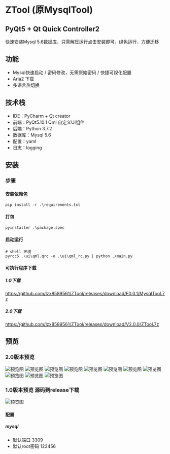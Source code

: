 # ZTool (原MysqlTool)
PyQt5 + Qt Quick Controller2
--------
快速安装Mysql 5.6数据库，只需解压运行点击安装即可。绿色运行，方便迁移
## 功能
- Mysql快速启动 / 密码修改，无需原始密码 / 快捷可视化配置
- Aria2 下载
- 多语言热切换
## 技术栈
- IDE：PyCharm + Qt creator
- 前端：PyQt5.10.1 Qml 自定义UI组件
- 后端：Python 3.7.2
- 数据库：Mysql 5.6
- 配置：yaml
- 日志：logging
## 安装
### 步骤
#### 安装依赖包
```
pip install -r .\requirements.txt
```
#### 打包
````
pyinstaller .\package.spec
````
#### 启动运行
````
# shell 环境
pyrcc5 .\ui\qml.qrc -o .\ui\qml_rc.py | python ./main.py
````

#### 可执行程序下载
##### 1.0下载
https://github.com/lzx8589561/ZTool/releases/download/F0.0.1/MysqlTool.7z
##### 2.0下载
https://github.com/lzx8589561/ZTool/releases/download/V2.0.0/ZTool.7z

## 预览
### 2.0版本预览
![预览图](preview/1.png)
![预览图](preview/2.png)
![预览图](preview/3.png)
![预览图](preview/4.png)
![预览图](preview/5.png)
![预览图](preview/6.png)
![预览图](preview/7.png)
![预览图](preview/8.png)
![预览图](preview/9.png)
![预览图](preview/10.png)
![预览图](preview/11.png)

### 1.0版本预览 源码到release下载
![预览图](preview/demo.gif)
#### 配置
##### mysql
- 默认端口 3309
- 默认root密码 123456

